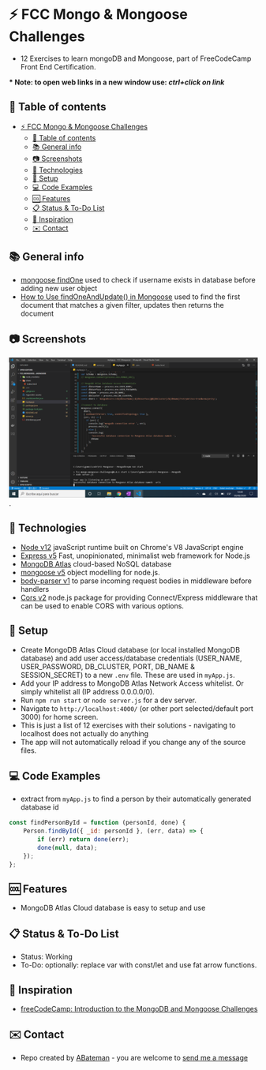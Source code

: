 # :zap: FCC Mongo & Mongoose Challenges

* 12 Exercises to learn mongoDB and Mongoose, part of FreeCodeCamp Front End Certification.

**\* Note: to open web links in a new window use: _ctrl+click on link_**

## :page_facing_up: Table of contents

* [:zap: FCC Mongo & Mongoose Challenges](#zap-fcc-mongo--mongoose-challenges)
	* [:page_facing_up: Table of contents](#page_facing_up-table-of-contents)
	* [:books: General info](#books-general-info)
	* [:camera: Screenshots](#camera-screenshots)
	* [:signal_strength: Technologies](#signal_strength-technologies)
	* [:floppy_disk: Setup](#floppy_disk-setup)
	* [:computer: Code Examples](#computer-code-examples)
	* [:cool: Features](#cool-features)
	* [:clipboard: Status & To-Do List](#clipboard-status--to-do-list)
	* [:clap: Inspiration](#clap-inspiration)
	* [:envelope: Contact](#envelope-contact)

## :books: General info

* [mongoose findOne](https://mongoosejs.com/docs/api.html#model_Model.findOne) used to check if username exists in database before adding new user object
* [How to Use findOneAndUpdate() in Mongoose](https://mongoosejs.com/docs/tutorials/findoneandupdate.html) used to find the first document that matches a given filter, updates then returns the document

## :camera: Screenshots

![Example screenshot](./img/connect.png).

## :signal_strength: Technologies

* [Node v12](https://nodejs.org/en/) javaScript runtime built on Chrome's V8 JavaScript engine
* [Express v5](https://expressjs.com/) Fast, unopinionated, minimalist web framework for Node.js
* [MongoDB Atlas](https://www.mongodb.com/cloud/atlas) cloud-based NoSQL database
* [mongoose v5](https://mongoosejs.com/) object modelling for node.js.
* [body-parser v1](https://www.npmjs.com/package/body-parser) to parse incoming request bodies in middleware before handlers
* [Cors v2](https://www.npmjs.com/package/cors) node.js package for providing Connect/Express middleware that can be used to enable CORS with various options.

## :floppy_disk: Setup

* Create MongoDB Atlas Cloud database (or local installed MongoDB database) and add user access/database credentials (USER_NAME, USER_PASSWORD, DB_CLUSTER, PORT, DB_NAME & SESSION_SECRET) to a new `.env` file. These are used in `myApp.js`.
* Add your IP address to MongoDB Atlas Network Access whitelist. Or simply whitelist all (IP address 0.0.0.0/0).
* Run `npm run start` or `node server.js` for a dev server.
* Navigate to `http://localhost:4000/` (or other port selected/default port 3000) for home screen.
* This is just a list of 12 exercises with their solutions - navigating to localhost does not actually do anything
* The app will not automatically reload if you change any of the source files.

## :computer: Code Examples

* extract from `myApp.js` to find a person by their automatically generated database id

```javascript
const findPersonById = function (personId, done) {
	Person.findById({ _id: personId }, (err, data) => {
		if (err) return done(err);
		done(null, data);
	});
};
```

## :cool: Features

* MongoDB Atlas Cloud database is easy to setup and use

## :clipboard: Status & To-Do List

* Status: Working
* To-Do: optionally: replace var with const/let and use fat arrow functions.

## :clap: Inspiration

* [freeCodeCamp: Introduction to the MongoDB and Mongoose Challenges](https://www.freecodecamp.org/learn/apis-and-microservices/mongodb-and-mongoose/)

## :envelope: Contact

* Repo created by [ABateman](https://www.andrewbateman.org) - you are welcome to [send me a message](https://andrewbateman.org/contact)
